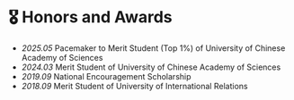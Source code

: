 # 🎖 Honors and Awards
- *2025.05* Pacemaker to Merit Student (Top 1%) of University of Chinese Academy of Sciences
- *2024.03* Merit Student of University of Chinese Academy of Sciences
- *2019.09* National Encouragement Scholarship
- *2018.09* Merit Student of University of International Relations